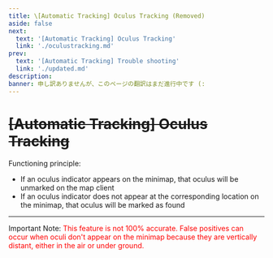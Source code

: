 ```yaml
---
title: \[Automatic Tracking] Oculus Tracking (Removed)
aside: false
next:
  text: '[Automatic Tracking] Oculus Tracking'
  link: './oculustracking.md'
prev:
  text: '[Automatic Tracking] Trouble shooting'
  link: './updated.md'
description:
banner: 申し訳ありませんが、このページの翻訳はまだ進行中です (:
---
```


[文：自动神瞳]: #

# ~~[Automatic Tracking] Oculus Tracking~~

Functioning principle:

- If an oculus indicator appears on the minimap, that oculus will be unmarked on the map client
- If an oculus indicator does not appear at the corresponding location on the minimap, that oculus will be marked as found

---

<p>Important Note: <span style="color: red">This feature is not 100% accurate. False positives can occur when oculi don't appear on the minimap because they are vertically distant, either in the air or under ground.</span></p>
